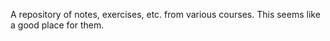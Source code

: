 A repository of notes, exercises, etc. from various courses. This seems like a
good place for them.
